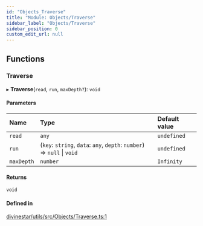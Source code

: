 ```yaml
---
id: "Objects_Traverse"
title: "Module: Objects/Traverse"
sidebar_label: "Objects/Traverse"
sidebar_position: 0
custom_edit_url: null
---
```


## Functions

### Traverse

▸ **Traverse**(`read`, `run`, `maxDepth?`): `void`

#### Parameters

| Name | Type | Default value |
| :------ | :------ | :------ |
| `read` | `any` | `undefined` |
| `run` | (`key`: `string`, `data`: `any`, `depth`: `number`) => ``null`` \| `void` | `undefined` |
| `maxDepth` | `number` | `Infinity` |

#### Returns

`void`

#### Defined in

[divinestar/utils/src/Objects/Traverse.ts:1](https://github.com/lucasdamianjohnson/DivineVoxelEngine/blob/596fa7391478620ed460dfb4856ff0a763b91c49/divinestar/utils/src/Objects/Traverse.ts#L1)
